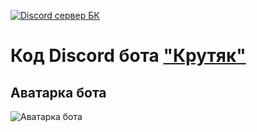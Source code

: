 [![Discord сервер БК](https://discord.com/api/guilds/1058665323022274591/embed.png)](https://discord.gg/TJf6qpCCms)
# Код Discord бота ["Крутяк"](https://discord.com/oauth2/authorize?client_id=1076826686735257670&scope=applications.commands%20bot&permissions=1099511627775)
## Аватарка бота
![Аватарка бота](https://www.meme-arsenal.com/memes/d9a1619cb47849a977d5a15f4cde14ac.jpg)
